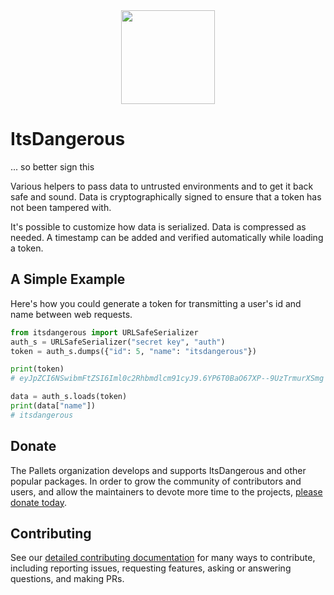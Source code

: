<div align="center"><img src="https://raw.githubusercontent.com/pallets/itsdangerous/refs/heads/stable/docs/_static/itsdangerous-name.svg" alt="" height="150"></div>

# ItsDangerous

... so better sign this

Various helpers to pass data to untrusted environments and to get it
back safe and sound. Data is cryptographically signed to ensure that a
token has not been tampered with.

It's possible to customize how data is serialized. Data is compressed as
needed. A timestamp can be added and verified automatically while
loading a token.


## A Simple Example

Here's how you could generate a token for transmitting a user's id and
name between web requests.

```python
from itsdangerous import URLSafeSerializer
auth_s = URLSafeSerializer("secret key", "auth")
token = auth_s.dumps({"id": 5, "name": "itsdangerous"})

print(token)
# eyJpZCI6NSwibmFtZSI6Iml0c2Rhbmdlcm91cyJ9.6YP6T0BaO67XP--9UzTrmurXSmg

data = auth_s.loads(token)
print(data["name"])
# itsdangerous
```


## Donate

The Pallets organization develops and supports ItsDangerous and other
popular packages. In order to grow the community of contributors and
users, and allow the maintainers to devote more time to the projects,
[please donate today][].

[please donate today]: https://palletsprojects.com/donate

## Contributing

See our [detailed contributing documentation][contrib] for many ways to
contribute, including reporting issues, requesting features, asking or answering
questions, and making PRs.

[contrib]: https://palletsprojects.com/contributing/
